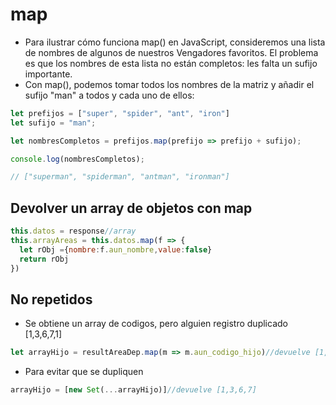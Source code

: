 # map
- Para ilustrar cómo funciona map() en JavaScript, consideremos una lista de nombres de algunos de nuestros Vengadores favoritos. El problema es que los nombres de esta lista no están completos: les falta un sufijo importante.
- Con map(), podemos tomar todos los nombres de la matriz y añadir el sufijo "man" a todos y cada uno de ellos:
```js
let prefijos = ["super", "spider", "ant", "iron"]
let sufijo = "man";

let nombresCompletos = prefijos.map(prefijo => prefijo + sufijo);

console.log(nombresCompletos);

// ["superman", "spiderman", "antman", "ironman"]
```
## Devolver un array de objetos con map
```js
this.datos = response//array
this.arrayAreas = this.datos.map(f => {
  let rObj ={nombre:f.aun_nombre,value:false}
  return rObj
})
```
## No repetidos
- Se obtiene un array de codigos, pero alguien registro duplicado [1,3,6,7,1]
```js
let arrayHijo = resultAreaDep.map(m => m.aun_codigo_hijo)//devuelve [1,3,6,7,1]
``` 
- Para evitar que se dupliquen
```js
arrayHijo = [new Set(...arrayHijo)]//devuelve [1,3,6,7]
```
